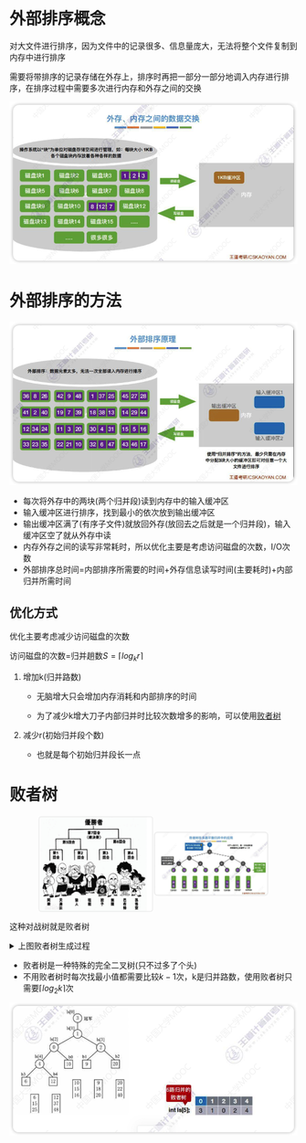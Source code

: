 # 外部排序概念

对大文件进行排序，因为文件中的记录很多、信息量庞大，无法将整个文件复制到内存中进行排序

需要将带排序的记录存储在外存上，排序时再把一部分一部分地调入内存进行排序，在排序过程中需要多次进行内存和外存之间的交换

![image-20230304150642724](../../assets/images/image-20230304150642724.png)

# 外部排序的方法

![image-20230304150813748](../../assets/images/image-20230304150813748.png)

- 每次将外存中的两块(两个归并段)读到内存中的输入缓冲区
- 输入缓冲区进行排序，找到最小的依次放到输出缓冲区
- 输出缓冲区满了(有序子文件)就放回外存(放回去之后就是一个归并段)，输入缓冲区空了就从外存中读
- 内存外存之间的读写非常耗时，所以优化主要是考虑访问磁盘的次数，I/O次数
- 外部排序总时间=内部排序所需要的时间+外存信息读写时间(主要耗时)+内部归并所需时间

## 优化方式

优化主要考虑减少访问磁盘的次数

访问磁盘的次数=归并趟数$S=\lceil log_kr \rceil$

1. 增加k(归并路数)

   - 无脑增大只会增加内存消耗和内部排序的时间

   - 为了减少k增大刀子内部归并时比较次数增多的影响，可以使用[败者树](#败者树)

2. 减少r(初始归并段个数)

   - 也就是每个初始归并段长一点



# 败者树

<div style="display: flex;align-items: center;justify-content: center;width: 100%;"><img src="../../assets/images/image-20230304153107354.png" alt="image-20230304153107354" style="width: 40%" /><img src="../../assets/images/image-20230304154831232.png" alt="image-20230304154831232" style="width: 40%;" /></div>

这种对战树就是败者树

<details>
	<summary>上图败者树生成过程</summary>  
  <ol>
    <li>先把每个归并段段第一个数字放到败者树的叶子结点</li>
    <ul>
      <li>这里的归并段是已经读取到内存中的，n个归并段就是n路归并</li>
      <li>叶子结点可以放到一个数组里，就像前面的堆排序，0号位用来存放冠军结点，参考下面的图，ls数组就是存放的叶子结点</li>
    </ul>
    <li>27和12决斗(比较),12更小所以27留下(这里找最小)，即留在图上的1的位置</li>
    <li>1和17决斗(比较)，1更小所以17留在4的位置</li>
    <li>此时12和1都晋级到数字2那一层，12和1决斗(比较)，1胜出所以12留在图上2的位置</li>
    <li>....</li>
    <li>直到最终决斗出一个最小的放在3那个位置</li>
    <li>图中的序号对应归并段的位置，最小的是3也就是归并段3的第一个数最小，将归并段3的第一个数字放到输出缓冲区</li>
    <li>将归并段3的下一位数字放到原来的3号位置(叶子结点那里),再与1，2，5进行决斗(比较),选出新的冠军(最小值)</li>
  </ol>
</details>

- 败者树是一种特殊的完全二叉树(只不过多了个头)
- 不用败者树时每次找最小值都需要比较$k-1$次，k是归并路数，使用败者树只需要$\lceil log_2k \rceil$次 

![败者树的实现](../../assets/images/image-20230304161713485.png)



